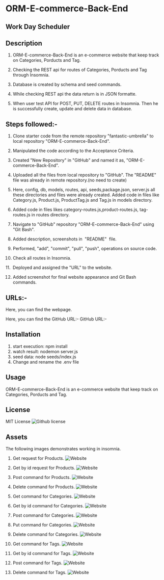 # ORM-E-commerce-Back-End

## Work Day Scheduler



## Description

1. ORM-E-commerce-Back-End is an e-commerce website that keep track on Categories, Porducts and Tag.

2. Checking the REST api for routes of Categories, Porducts and Tag through Insomnia.

3. Database is created by schema and seed commands.

4. While checking REST api the data return is in JSON formatte.

5. When user test API for POST, PUT, DELETE routes in Insomnia. Then he is successfully create, update and delete data in database.

## Steps followed:-


1. Clone starter code from the remote repository "fantastic-umbrella"  to local repository "ORM-E-commerce-Back-End".


2. Manipulated the code according to the Acceptance Criteria.


3. Created "New Repository" in "GitHub" and named it as, "ORM-E-commerce-Back-End".


4. Uploaded all the files from local repository to "GitHub". The "README" file was already in remote repository.(no need to create)


5. Here, config, db, models, routes, api, seeds,package.json, server.js all these directories and files were already created. Added code in files like Category.js, Product.js, ProductTag.js and Tag.js in models directory.

6. Added code in files likes category-routes.js,product-routes.js, tag-routes.js in routes directory.

7. Navigate to "GitHub" repository "ORM-E-commerce-Back-End" using "Git Bash".


8. Added description, screenshots in  "README"  file.


9. Performed, "add", "commit", "pull", "push", operations on source code.


10. Check all routes in Insomnia.


11.  Deployed and assigned the "URL" to the website.


12. Added screenshot for final website appearance and Git Bash commands.




## URLs:-
Here, you can find the webpage.







Here, you can find the GitHub URL:-
GitHub URL:- 






## Installation

1. start execution: npm install
2. watch result: nodemon server.js
3. seed data: node seeds/index.js
4. Change and rename the .env file


## Usage


 ORM-E-commerce-Back-End is an e-commerce website that keep track on Categories, Porducts and Tag.




## License


 MIT  License  ![Github license](https://img.shields.io/badge/license-MIT-blue.svg)


## Assets


The following images demonstrates working in insomnia.
1. Get request for Products.
![Website](./assets/images/Screenshot1.png)

2. Get by id request for Products. 
![Website](./assets/images/Screenshot5_product_id.png)

3. Post command for Products.
![Website](./assets/images/Screenshot10_product_post.png)

4. Delete command for Products.
![Website](./assets/images/Screenshot11_product_delete.png)

5. Get command for Categories.
![Website](./assets/images/Screenshot2.png)

6. Get by id command for Categories.
![Website](./assets/images/Screenshot6_category_id.png)

7. Post command for Categories.
![Website](./assets/images/Screenshot7_category_post.png)

8. Put command for Categories.
![Website](./assets/images/Screenshot8_category_put.png)

9. Delete command for Categories.
![Website](./assets/images/Screenshot9_category_delete.png)

10. Get command for Tags.
![Website](./assets/images/Screenshot3.png)

11. Get by id command for Tags.
![Website](./assets/images/Screenshot4_tag_id.png)

12. Post command for Tags.
![Website](./assets/images/Screenshot12_tag_post.png)

13. Delete command for Tags.
![Website](./assets/images/Screenshot13_tag_delete.png)


